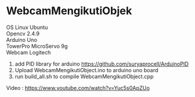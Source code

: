 # WebcamMengikutiObjek
OS Linux Ubuntu<br>
Opencv 2.4.9<br>
Arduino Uno<br>
TowerPro MicroServo 9g<br>
Webcam Logitech<br>

1. add PID library for arduino <a href="https://github.com/suryaprocell/ArduinoPID">https://github.com/suryaprocell/ArduinoPID</a>
2. Upload WebcamMengikutiObject.ino to arduino uno board
3. run build_all.sh to compile WebcamMengikutiObject.cpp

Video : <a href="https://www.youtube.com/watch?v=Yuc5s0ApZUo">https://www.youtube.com/watch?v=Yuc5s0ApZUo</a>
